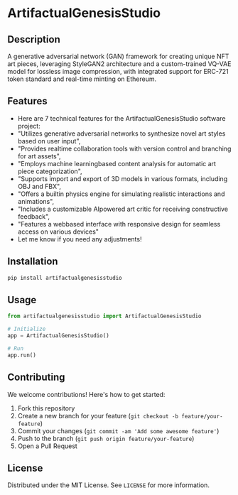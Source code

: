 # ArtifactualGenesisStudio

## Description

A generative adversarial network (GAN) framework for creating unique NFT art pieces, leveraging StyleGAN2 architecture and a custom-trained VQ-VAE model for lossless image compression, with integrated support for ERC-721 token standard and real-time minting on Ethereum.

## Features

- Here are 7 technical features for the ArtifactualGenesisStudio software project:
- "Utilizes generative adversarial networks to synthesize novel art styles based on user input",
- "Provides realtime collaboration tools with version control and branching for art assets",
- "Employs machine learningbased content analysis for automatic art piece categorization",
- "Supports import and export of 3D models in various formats, including OBJ and FBX",
- "Offers a builtin physics engine for simulating realistic interactions and animations",
- "Includes a customizable AIpowered art critic for receiving constructive feedback",
- "Features a webbased interface with responsive design for seamless access on various devices"
- Let me know if you need any adjustments!
## Installation

```bash
pip install artifactualgenesisstudio
```

## Usage

```python
from artifactualgenesisstudio import ArtifactualGenesisStudio

# Initialize
app = ArtifactualGenesisStudio()

# Run
app.run()
```

## Contributing

We welcome contributions! Here's how to get started:

1. Fork this repository
2. Create a new branch for your feature (`git checkout -b feature/your-feature`)
3. Commit your changes (`git commit -am 'Add some awesome feature'`)
4. Push to the branch (`git push origin feature/your-feature`)
5. Open a Pull Request

## License

Distributed under the MIT License. See `LICENSE` for more information.
